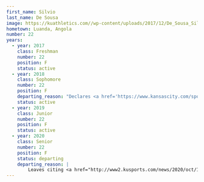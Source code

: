 ```yaml
---
first_name: Silvio
last_name: De Sousa
image: https://kuathletics.com//wp-content/uploads/2017/12/De_Sousa_Silvio-768x1024.jpg
hometown: Luanda, Angola
number: 22
years:
  - year: 2017
    class: Freshman
    number: 22
    position: F
    status: active
  - year: 2018
    class: Sophomore
    number: 22
    position: F
    departing_reason: "Declares <a href='https://www.kansascity.com/sports/spt-columns-blogs/sam-mellinger/article229434124.html'>Silvio De Sousa declares for NBA draft but wants to stay at Kansas: 'I have a chance'</a>"
    status: active
  - year: 2019
    class: Junior
    number: 22
    position: F
    status: active
  - year: 2020
    class: Senior
    number: 22
    position: F
    status: departing
    departing_reason: |
        Leaves citing <a href="http://www2.kusports.com/news/2020/oct/16/senior-forward-silvio-de-sousa-leaving-kansas-bask/">personal issues."</a>
---
```

